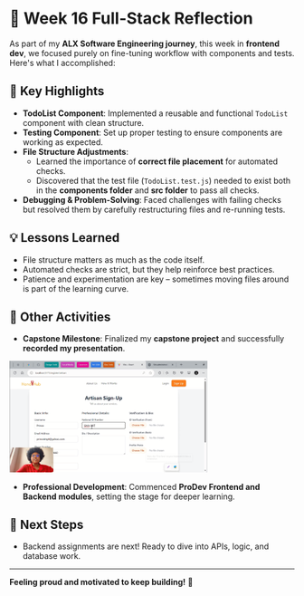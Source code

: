 # 🌟 Week 16 Full-Stack Reflection   

As part of my **ALX Software Engineering journey**, this week in **frontend dev**, we focused purely on fine-tuning workflow with components and tests. Here's what I accomplished:  

## 📌 Key Highlights  
- **TodoList Component**: Implemented a reusable and functional `TodoList` component with clean structure.  
- **Testing Component**: Set up proper testing to ensure components are working as expected.  
- **File Structure Adjustments**:  
   - Learned the importance of **correct file placement** for automated checks.  
   - Discovered that the test file (`TodoList.test.js`) needed to exist both in the **components folder** and **src folder** to pass all checks.  
- **Debugging & Problem-Solving**: Faced challenges with failing checks but resolved them by carefully restructuring files and re-running tests.  

## 💡 Lessons Learned  
- File structure matters as much as the code itself.  
- Automated checks are strict, but they help reinforce best practices.  
- Patience and experimentation are key – sometimes moving files around is part of the learning curve.  

## 🔄 Other Activities  
- **Capstone Milestone**: Finalized my **capstone project** and successfully **recorded my presentation**.

<img src="https://github.com/gemgeek/gems-digital-journal/blob/main/assets/Capstone%20presentation%20shot.png" alt="Presentation" width="350">

- **Professional Development**: Commenced **ProDev Frontend and Backend modules**, setting the stage for deeper learning.  

## 🎯 Next Steps  
- Backend assignments are next! Ready to dive into APIs, logic, and database work.  

---
**Feeling proud and motivated to keep building!** 🚀
